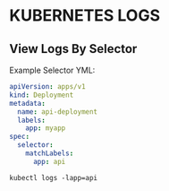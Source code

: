 # KUBERNETES LOGS

## View Logs By Selector

Example Selector YML:

```yaml
apiVersion: apps/v1
kind: Deployment
metadata:
  name: api-deployment
  labels:
    app: myapp
spec:
  selector:
    matchLabels:
      app: api
```

```console
kubectl logs -lapp=api
```
